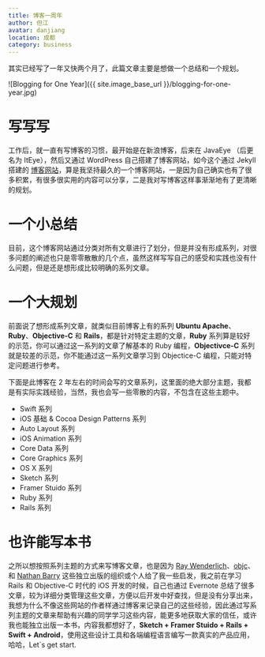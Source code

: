 ```yaml
---
title: 博客一周年
author: 但江
avatar: danjiang
location: 成都
category: business
---
```


其实已经写了一年又快两个月了，此篇文章主要是想做一个总结和一个规划。

![Blogging for One Year]({{ site.image_base_url }}/blogging-for-one-year.jpg)

# 写写写

工作后，就一直有写博客的习惯，最开始是在新浪博客，后来在 JavaEye （后更名为 ItEye），然后又通过 WordPress 自己搭建了博客网站，如今这个通过 Jekyll 搭建的 [博客网站][1]，算是我坚持最久的一个博客网站，一是因为自己确实也有了很多积累，有很多很实用的内容可以分享，二是我对写博客这样事渐渐地有了更清晰的规划。

# 一个小总结

目前，这个博客网站通过分类对所有文章进行了划分，但是并没有形成系列，对很多问题的阐述也只是零零散散的几个点，虽然这样写写自己的感受和实践也没有什么问题，但是还是想形成比较明确的系列文章。

# 一个大规划

前面说了想形成系列文章，就类似目前博客上有的系列 **Ubuntu Apache**、**Ruby**、**Objective-C** 和 **Rails**，都是针对特定主题的文章，**Ruby** 系列算是较好的示范，你可以通过这一系列的文章了解基本的 Ruby 编程，**Objectivce-C** 系列就是较差的示范，你不能通过这一系列文章学习到 Objectice-C 编程，只能对特定问题进行参考。

下面是此博客在 2 年左右的时间会写的文章系列，这里面的绝大部分主题，我都是有实际实践经验，当然，我也会写一些零散的内容，不包含在这些主题中。

* Swift 系列
* iOS 基础 & Cocoa Design Patterns 系列
* Auto Layout 系列
* iOS Animation 系列
* Core Data 系列
* Core Graphics 系列
* OS X 系列
* Sketch 系列
* Framer Stuido 系列
* Ruby 系列
* Rails 系列

# 也许能写本书

之所以想按照系列主题的方式来写博客文章，也是因为 [Ray Wenderlich][2]、[objc][3]、和 [Nathan Barry][4] 这些独立出版的组织或个人给了我一些启发，我之前在学习 Rails 和 Objective-C 时代的 iOS 开发的时候，自己也通过 Evernote 总结了很多文章，较为详细分类管理这些文章，方便以后开发中好查找，但是没有分享出来，我想为什么不像这些网站的作者样通过博客来记录自己的这些经验，因此通过写系列主题的文章来帮助有兴趣的同学学习这些内容，能更多地获取大家的信任，或许我也能独立出版一本书，内容我都想好了，**Sketch + Framer Stuido + Rails + Swift + Android**，使用这些设计工具和各端编程语言编写一款真实的产品应用，哈哈，Let`s get start.

[1]: /
[2]: http://raywenderlich.com
[3]: https://www.objc.io
[4]: http://nathanbarry.com
